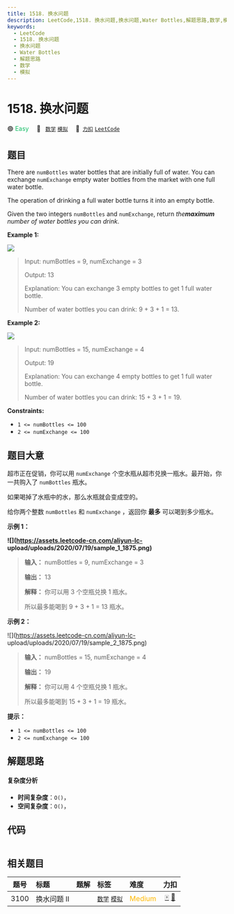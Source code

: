 ```yaml
---
title: 1518. 换水问题
description: LeetCode,1518. 换水问题,换水问题,Water Bottles,解题思路,数学,模拟
keywords:
  - LeetCode
  - 1518. 换水问题
  - 换水问题
  - Water Bottles
  - 解题思路
  - 数学
  - 模拟
---
```


# 1518. 换水问题

🟢 <font color=#15bd66>Easy</font>&emsp; 🔖&ensp; [`数学`](/tag/math.md) [`模拟`](/tag/simulation.md)&emsp; 🔗&ensp;[`力扣`](https://leetcode.cn/problems/water-bottles) [`LeetCode`](https://leetcode.com/problems/water-bottles)

## 题目

There are `numBottles` water bottles that are initially full of water. You can
exchange `numExchange` empty water bottles from the market with one full water
bottle.

The operation of drinking a full water bottle turns it into an empty bottle.

Given the two integers `numBottles` and `numExchange`, return _the**maximum**
number of water bottles you can drink_.



**Example 1:**

![](https://assets.leetcode.com/uploads/2020/07/01/sample_1_1875.png)

> Input: numBottles = 9, numExchange = 3
> 
> Output: 13
> 
> Explanation: You can exchange 3 empty bottles to get 1 full water bottle.
> 
> Number of water bottles you can drink: 9 + 3 + 1 = 13.

**Example 2:**

![](https://assets.leetcode.com/uploads/2020/07/01/sample_2_1875.png)

> Input: numBottles = 15, numExchange = 4
> 
> Output: 19
> 
> Explanation: You can exchange 4 empty bottles to get 1 full water bottle. 
> 
> Number of water bottles you can drink: 15 + 3 + 1 = 19.

**Constraints:**

  * `1 <= numBottles <= 100`
  * `2 <= numExchange <= 100`


## 题目大意

超市正在促销，你可以用 `numExchange` 个空水瓶从超市兑换一瓶水。最开始，你一共购入了 `numBottles` 瓶水。

如果喝掉了水瓶中的水，那么水瓶就会变成空的。

给你两个整数 `numBottles` 和 `numExchange` ，返回你 **最多** 可以喝到多少瓶水。



**示例 1：**

**![](https://assets.leetcode-cn.com/aliyun-lc-
upload/uploads/2020/07/19/sample_1_1875.png)**

> 
> 
> 
> 
> 
> **输入：** numBottles = 9, numExchange = 3
> 
> **输出：** 13
> 
> **解释：** 你可以用 3 个空瓶兑换 1 瓶水。
> 
> 所以最多能喝到 9 + 3 + 1 = 13 瓶水。
> 
> 

**示例 2：**

![](https://assets.leetcode-cn.com/aliyun-lc-
upload/uploads/2020/07/19/sample_2_1875.png)

> 
> 
> 
> 
> 
> **输入：** numBottles = 15, numExchange = 4
> 
> **输出：** 19
> 
> **解释：** 你可以用 4 个空瓶兑换 1 瓶水。
> 
> 所以最多能喝到 15 + 3 + 1 = 19 瓶水。
> 
> 





**提示：**

  * `1 <= numBottles <= 100`
  * `2 <= numExchange <= 100`


## 解题思路

#### 复杂度分析

- **时间复杂度**：`O()`，
- **空间复杂度**：`O()`，

## 代码

```javascript

```

## 相关题目

<!-- prettier-ignore -->
| 题号 | 标题 | 题解 | 标签 | 难度 | 力扣 |
| :------: | :------ | :------: | :------ | :------ | :------: |
| 3100 | 换水问题 II |  |  [`数学`](/tag/math.md) [`模拟`](/tag/simulation.md) | <font color=#ffb800>Medium</font> | [🀄️](https://leetcode.cn/problems/water-bottles-ii) [🔗](https://leetcode.com/problems/water-bottles-ii) |